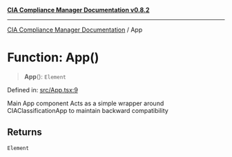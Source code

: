 [**CIA Compliance Manager Documentation v0.8.2**](../README.md)

***

[CIA Compliance Manager Documentation](../globals.md) / App

# Function: App()

> **App**(): `Element`

Defined in: [src/App.tsx:9](https://github.com/Hack23/cia-compliance-manager/blob/423c5d261c747ade8ca2550e176aa05168b5a31e/src/App.tsx#L9)

Main App component
Acts as a simple wrapper around CIAClassificationApp to maintain backward compatibility

## Returns

`Element`
